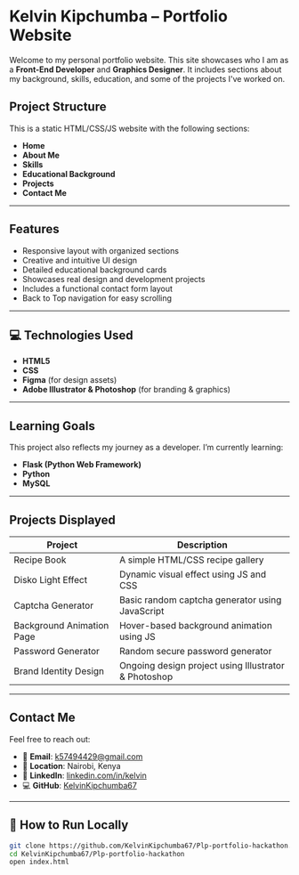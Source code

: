 # Kelvin Kipchumba – Portfolio Website

Welcome to my personal portfolio website. This site showcases who I am as a **Front-End Developer** and **Graphics Designer**. It includes sections about my background, skills, education, and some of the projects I've worked on.

##  Project Structure

This is a static HTML/CSS/JS website with the following sections:

- **Home**
- **About Me**
- **Skills**
- **Educational Background**
- **Projects**
- **Contact Me**

---

## Features

- Responsive layout with organized sections
- Creative and intuitive UI design
- Detailed educational background cards
- Showcases real design and development projects
- Includes a functional contact form layout
- Back to Top navigation for easy scrolling

---

## 💻 Technologies Used

- **HTML5**
- **CSS**
- **Figma** (for design assets)
- **Adobe Illustrator & Photoshop** (for branding & graphics)

---

##  Learning Goals

This project also reflects my journey as a developer. I’m currently learning:

- **Flask (Python Web Framework)**
- **Python**
- **MySQL**

---

##  Projects Displayed

| Project                     | Description                                                                 |
|----------------------------|-----------------------------------------------------------------------------|
| Recipe Book                | A simple HTML/CSS recipe gallery                                            |
| Disko Light Effect         | Dynamic visual effect using JS and CSS                                     |
| Captcha Generator          | Basic random captcha generator using JavaScript                            |
| Background Animation Page  | Hover-based background animation using JS                                  |
| Password Generator         | Random secure password generator                                           |
| Brand Identity Design      | Ongoing design project using Illustrator & Photoshop                       |

---

## Contact Me

Feel free to reach out:

- 📧 **Email**: [k57494429@gmail.com](mailto:k57494429@gmail.com)  
- 📍 **Location**: Nairobi, Kenya  
- 💼 **LinkedIn**: [linkedin.com/in/kelvin](#)  
- 💻 **GitHub**: [KelvinKipchumba67](https://github.com/KelvinKipchumba67)

---

## 📌 How to Run Locally

```bash
git clone https://github.com/KelvinKipchumba67/Plp-portfolio-hackathon.git
cd KelvinKipchumba67/Plp-portfolio-hackathon
open index.html
